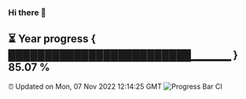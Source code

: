 ### Hi there 👋
⏳ Year progress { █████████████████████████▁▁▁▁▁ } 85.07 %
---
⏰ Updated on Mon, 07 Nov 2022 12:14:25 GMT
![Progress Bar CI](https://github.com/Moyi321/Moyi321/workflows/Progress%20Bar%20CI/badge.svg)
